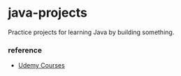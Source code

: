 # java-projects

Practice projects for learning Java by building something.

### reference

- [Udemy Courses](https://www.udemy.com/practice-java-by-building-projects/)